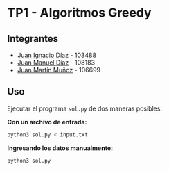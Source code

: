 # TP1 - Algoritmos Greedy

## Integrantes
- [Juan Ignacio Díaz](https://github.com//listeriaceae) - 103488
- [Juan Manuel Díaz](https://github.com/Diaz-Manuel) - 108183
- [Juan Martín Muñoz](https://github.com/juan518munoz) - 106699

## Uso
Ejecutar el programa `sol.py` de dos maneras posibles:

**Con un archivo de entrada:**
```bash
python3 sol.py < input.txt
```

**Ingresando los datos manualmente:**
```bash
python3 sol.py
```
